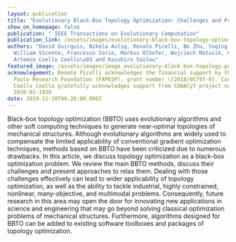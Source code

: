 ```yaml
---
layout: publication
title: "Evolutionary Black-Box Topology Optimization: Challenges and Promises"
show_on_homepage: false
publication: " IEEE Transactions on Evolutionary Computation"
publication_link: /assets/images/evolutionary-black-box-topology-optimization_-challenges-and-promises.pdf
authors: "David Guirguis, Nikola Aulig, Renato Picelli, Bo Zhu, Yuqing Zhou,
  William Vicente, Francesco Iorio, Markus Olhofer, Wojciech Matusik, Carlos
  Artemio Coello Coello\x03 and Kazuhiro Saitou"
featured_image: /assets/images/image_evolutionary-black-box-topology.png
acknowlegement: Renato Picelli acknowledges the financial support by the S˜ao
  Paulo Research Foundation (FAPESP), grant number \[2018/05797-8]. Carlos A.
  Coello Coello gratefully acknowledges support from CONACyT project no.
  2016-01-1920.
date: 2019-11-20T00:28:00.000Z
---
```

Black-box topology optimization (BBTO) uses evolutionary algorithms and other soft computing techniques to generate near-optimal topologies of mechanical structures. Although evolutionary algorithms are widely used to compensate the limited applicability of conventional gradient optimization techniques, methods based on BBTO have been criticized due to numerous drawbacks. In this article, we discuss topology optimization as a black-box optimization problem. We review the main BBTO methods, discuss their challenges and present approaches to relax them. Dealing with those challenges effectively can lead to wider applicability of topology optimization, as well as the ability to tackle industrial, highly constrained, nonlinear, many-objective, and multimodal problems. Consequently, future research in this area may open the door for innovating new applications in science and engineering that may go beyond solving classical optimization problems of mechanical structures. Furthermore, algorithms designed for BBTO can be added to existing software toolboxes and packages of topology optimization.